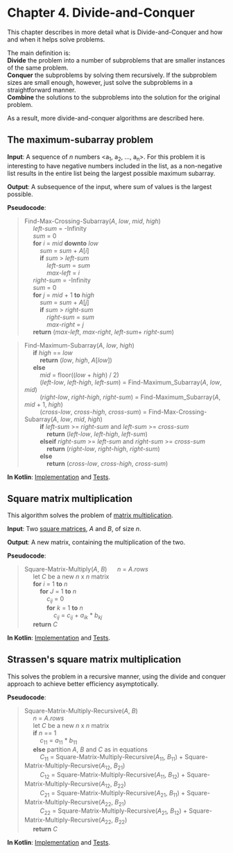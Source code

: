 Chapter 4. Divide-and-Conquer
=============================

This chapter describes in more detail what is Divide-and-Conquer and how and when it helps solve problems.

The main definition is:  
**Divide** the problem into a number of subproblems that are smaller instances of the same problem.  
**Conquer** the subproblems by solving them recursively. If the subproblem sizes are small enough, however, just solve the subproblems in a straightforward manner.  
**Combine** the solutions to the subproblems into the solution for the original problem.

As a result, more divide-and-conquer algorithms are described here.

## The maximum-subarray problem

**Input**: A sequence of _n_ numbers \<a<sub>1</sub>, a<sub>2</sub>, ..., a<sub>n</sub>\>. 
For this problem it is interesting to have negative numbers included in the list, as a non-negative list results in the entire list being the largest possible maximum subarray.

**Output**: A subsequence of the input, where sum of values is the largest possible.

**Pseudocode**:
>Find-Max-Crossing-Subarray(_A_, _low_, _mid_, _high_)  
&nbsp;&nbsp;&nbsp;&nbsp;    _left-sum_ = -Infinity  
&nbsp;&nbsp;&nbsp;&nbsp;    _sum_ = 0  
&nbsp;&nbsp;&nbsp;&nbsp;    **for** _i_ = _mid_ **downto** _low_  
&nbsp;&nbsp;&nbsp;&nbsp;&nbsp;&nbsp;&nbsp;&nbsp;        _sum_ = _sum_ + _A_\[_i_]  
&nbsp;&nbsp;&nbsp;&nbsp;&nbsp;&nbsp;&nbsp;&nbsp;        **if** _sum_ > _left-sum_  
&nbsp;&nbsp;&nbsp;&nbsp;&nbsp;&nbsp;&nbsp;&nbsp;&nbsp;&nbsp;&nbsp;&nbsp;            _left-sum_ = _sum_  
&nbsp;&nbsp;&nbsp;&nbsp;&nbsp;&nbsp;&nbsp;&nbsp;&nbsp;&nbsp;&nbsp;&nbsp;            _max-left_ = _i_  
&nbsp;&nbsp;&nbsp;&nbsp;    _right-sum_ = -Infinity  
&nbsp;&nbsp;&nbsp;&nbsp;    _sum_ = 0  
&nbsp;&nbsp;&nbsp;&nbsp;    **for** _j_ = _mid_ + 1 **to** _high_  
&nbsp;&nbsp;&nbsp;&nbsp;&nbsp;&nbsp;&nbsp;&nbsp;        _sum_ = _sum_ + _A_\[_j_]  
&nbsp;&nbsp;&nbsp;&nbsp;&nbsp;&nbsp;&nbsp;&nbsp;        **if** _sum_ > _right-sum_  
&nbsp;&nbsp;&nbsp;&nbsp;&nbsp;&nbsp;&nbsp;&nbsp;&nbsp;&nbsp;&nbsp;&nbsp;            _right-sum_ = _sum_  
&nbsp;&nbsp;&nbsp;&nbsp;&nbsp;&nbsp;&nbsp;&nbsp;&nbsp;&nbsp;&nbsp;&nbsp;            _max-right_ = _j_  
&nbsp;&nbsp;&nbsp;&nbsp;    **return** (_max-left_, _max-right_, _left-sum_+ _right-sum_)  

>Find-Maximum-Subarray(_A_, _low_, _high_)  
&nbsp;&nbsp;&nbsp;&nbsp;    **if** _high_ == _low_  
&nbsp;&nbsp;&nbsp;&nbsp;&nbsp;&nbsp;&nbsp;&nbsp;        **return** (_low_, _high_, _A_\[_low_])  
&nbsp;&nbsp;&nbsp;&nbsp;    **else**  
&nbsp;&nbsp;&nbsp;&nbsp;&nbsp;&nbsp;&nbsp;&nbsp;        _mid_ = floor((_low_ + _high_) / 2)  
&nbsp;&nbsp;&nbsp;&nbsp;&nbsp;&nbsp;&nbsp;&nbsp;        (_left-low_, _left-high_, _left-sum_) = Find-Maximum_Subarray(_A_, _low_, _mid_)  
&nbsp;&nbsp;&nbsp;&nbsp;&nbsp;&nbsp;&nbsp;&nbsp;        (_right-low_, _right-high_, _right-sum_) = Find-Maximum_Subarray(_A_, _mid_ + 1, _high_)  
&nbsp;&nbsp;&nbsp;&nbsp;&nbsp;&nbsp;&nbsp;&nbsp;        (_cross-low_, _cross-high_, _cross-sum_) = Find-Max-Crossing-Subarray(_A_, _low_, _mid_, _high_)  
&nbsp;&nbsp;&nbsp;&nbsp;&nbsp;&nbsp;&nbsp;&nbsp;        **if** _left-sum_ >= _right-sum_ and _left-sum_ >= _cross-sum_  
&nbsp;&nbsp;&nbsp;&nbsp;&nbsp;&nbsp;&nbsp;&nbsp;&nbsp;&nbsp;&nbsp;&nbsp;            **return** (_left-low_, _left-high_, _left-sum_)  
&nbsp;&nbsp;&nbsp;&nbsp;&nbsp;&nbsp;&nbsp;&nbsp;        **elseif** _right-sum_ >= _left-sum_ and _right-sum_ >= _cross-sum_  
&nbsp;&nbsp;&nbsp;&nbsp;&nbsp;&nbsp;&nbsp;&nbsp;&nbsp;&nbsp;&nbsp;&nbsp;            **return** (_right-low_, _right-high_, _right-sum_)  
&nbsp;&nbsp;&nbsp;&nbsp;&nbsp;&nbsp;&nbsp;&nbsp;        **else**  
&nbsp;&nbsp;&nbsp;&nbsp;&nbsp;&nbsp;&nbsp;&nbsp;&nbsp;&nbsp;&nbsp;&nbsp;            **return** (_cross-low_, _cross-high_, _cross-sum_) 
        

**In Kotlin**: [Implementation](../src/main/kotlin/chapter04/MaximumSubarray.kt) and [Tests](../src/test/kotlin/chapter04/MaximumSubarrayTest.kt).

## Square matrix multiplication

This algorithm solves the problem of [matrix multiplication](http://mathworld.wolfram.com/MatrixMultiplication.html).

**Input**: Two [square matrices](http://mathworld.wolfram.com/SquareMatrix.html), _A_ and _B_, of size _n_.

**Output**: A new matrix, containing the multiplication of the two.

**Pseudocode**:
>Square-Matrix-Multiply(_A_, _B_)
&nbsp;&nbsp;&nbsp;&nbsp;    _n_ = _A_._rows_  
&nbsp;&nbsp;&nbsp;&nbsp;    let _C_ be a new _n_ x _n_ matrix  
&nbsp;&nbsp;&nbsp;&nbsp;    **for** _i_ = 1 **to** _n_  
&nbsp;&nbsp;&nbsp;&nbsp;&nbsp;&nbsp;&nbsp;&nbsp;        **for** _J_ = 1 **to** _n_  
&nbsp;&nbsp;&nbsp;&nbsp;&nbsp;&nbsp;&nbsp;&nbsp;&nbsp;&nbsp;&nbsp;&nbsp;            _c_<sub>_ij_</sub> = 0  
&nbsp;&nbsp;&nbsp;&nbsp;&nbsp;&nbsp;&nbsp;&nbsp;&nbsp;&nbsp;&nbsp;&nbsp;            **for** _k_ = 1 **to** _n_  
&nbsp;&nbsp;&nbsp;&nbsp;&nbsp;&nbsp;&nbsp;&nbsp;&nbsp;&nbsp;&nbsp;&nbsp;&nbsp;&nbsp;&nbsp;&nbsp;              _c_<sub>_ij_</sub> = _c_<sub>_ij_</sub> + _a_<sub>_ik_</sub> * _b_<sub>_kj_</sub>  
&nbsp;&nbsp;&nbsp;&nbsp;    **return** _C_  

**In Kotlin**: [Implementation](../src/main/kotlin/chapter04/SquareMatrix.kt) and [Tests](../src/test/kotlin/chapter04/SquareMatrixTest.kt).

## Strassen's square matrix multiplication

This solves the problem in a recursive manner, using the divide and conquer approach to achieve better efficiency asymptotically.

**Pseudocode**:
>Square-Matrix-Multiply-Recursive(_A_, _B_)  
&nbsp;&nbsp;&nbsp;&nbsp;    _n_ = _A_._rows_  
&nbsp;&nbsp;&nbsp;&nbsp;    let _C_ be a new _n_ x _n_ matrix  
&nbsp;&nbsp;&nbsp;&nbsp;    **if** _n_ == 1  
&nbsp;&nbsp;&nbsp;&nbsp;&nbsp;&nbsp;&nbsp;&nbsp;        _c_<sub>11</sub> = _a_<sub>11</sub> * _b_<sub>11</sub>  
&nbsp;&nbsp;&nbsp;&nbsp;    **else** partition _A_, _B_ and _C_ as in equations  
&nbsp;&nbsp;&nbsp;&nbsp;&nbsp;&nbsp;&nbsp;&nbsp;      _C_<sub>11</sub> = Square-Matrix-Multiply-Recursive(_A_<sub>11</sub>, _B_<sub>11</sub>) + Square-Matrix-Multiply-Recursive(_A_<sub>12</sub>, _B_<sub>21</sub>)  
&nbsp;&nbsp;&nbsp;&nbsp;&nbsp;&nbsp;&nbsp;&nbsp;      _C_<sub>12</sub> = Square-Matrix-Multiply-Recursive(_A_<sub>11</sub>, _B_<sub>12</sub>) + Square-Matrix-Multiply-Recursive(_A_<sub>12</sub>, _B_<sub>22</sub>)  
&nbsp;&nbsp;&nbsp;&nbsp;&nbsp;&nbsp;&nbsp;&nbsp;      _C_<sub>21</sub> = Square-Matrix-Multiply-Recursive(_A_<sub>21</sub>, _B_<sub>11</sub>) + Square-Matrix-Multiply-Recursive(_A_<sub>22</sub>, _B_<sub>21</sub>)  
&nbsp;&nbsp;&nbsp;&nbsp;&nbsp;&nbsp;&nbsp;&nbsp;      _C_<sub>22</sub> = Square-Matrix-Multiply-Recursive(_A_<sub>21</sub>, _B_<sub>12</sub>) + Square-Matrix-Multiply-Recursive(_A_<sub>22</sub>, _B_<sub>22</sub>)  
&nbsp;&nbsp;&nbsp;&nbsp;    **return** _C_  

**In Kotlin**: [Implementation](../src/main/kotlin/chapter04/SquareMatrixStrassenAlgorithm.kt) and [Tests](../src/test/kotlin/chapter04/SquareMatrixStrassenAlgorithmTest.kt).

